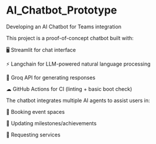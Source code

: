 # AI_Chatbot_Prototype
Developing an AI Chatbot for Teams integration

This project is a proof-of-concept chatbot built with:

🖥 Streamlit for chat interface

⚡ Langchain for LLM-powered natural language processing

🤖 Groq API for generating responses

☁ GitHub Actions for CI (linting + basic boot check)

The chatbot integrates multiple AI agents to assist users in:

📌 Booking event spaces

📌 Updating milestones/achievements

📌 Requesting services
